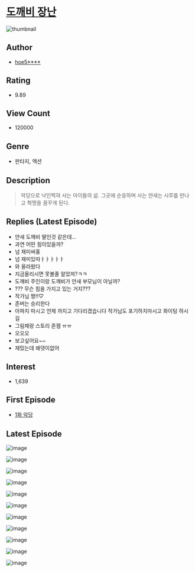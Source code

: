 # [도깨비 장난](https://comic.naver.com/bestChallenge/list?titleId=742347)
![thumbnail](https://image-comic.pstatic.net/user_contents_data/challenge_comic/2020/11/24/326129/thumbnail_202x164b533a82e_afe2_4176_9689_a37b7e368e5b_00003229.JPEG)

## Author
- [hoe5****](https://comic.naver.com/artistTitle?id=326129)

## Rating
- 9.89

## View Count
- 120000

## Genre
- 판타지, 액션

## Description
> 악당으로 낙인찍혀 사는 아이들의 삶. 그곳에 순응하며 사는 얀새는 시루를 만나고 혁명을 꿈꾸게 된다.

## Replies (Latest Episode)
- 얀새 도깨비 딸인것 같은데...
- 과연 어떤 힘이있을까?
- 넘 재미써횽
- 넘 재미있따ㅏㅏㅏㅏㅏ
- 와 올라왔다
- 지금올리시면 못볼줄 알았져?ㅋㅋ
- 도깨비 주인이랑 도깨비가 얀새 부모님이 아닐까?
- ??? 무슨 힘을 가지고 있는 거지???
- 작가님 짱!!♡
- 존버는 승리한다
- 아파지 마시고 언제 까지고 기다리겠습니다 작가님도 포기하지마시고 화이팅 하시길
- 그림체랑 스토리 존잼 ㅠㅠ
- 오오오
- 보고싶어요~~
- 재밌는데 왜뎃이없어

## Interest
- 1,639

## First Episode
- [1화 악당](https://comic.naver.com/bestChallenge/detail?titleId=742347&no=1)

## Latest Episode
![image](https://image-comic.pstatic.net/user_contents_data/challenge_comic/2021/03/04/326129/upload_7364055230367086947.jpeg)

![image](https://image-comic.pstatic.net/user_contents_data/challenge_comic/2021/03/04/326129/upload_7003207798623713380.jpeg)

![image](https://image-comic.pstatic.net/user_contents_data/challenge_comic/2021/03/04/326129/upload_4136103504587665458.jpeg)

![image](https://image-comic.pstatic.net/user_contents_data/challenge_comic/2021/03/04/326129/upload_7090465032028501349.jpeg)

![image](https://image-comic.pstatic.net/user_contents_data/challenge_comic/2021/03/04/326129/upload_7003723262562744625.jpeg)

![image](https://image-comic.pstatic.net/user_contents_data/challenge_comic/2021/03/04/326129/upload_4063482939158258530.jpeg)

![image](https://image-comic.pstatic.net/user_contents_data/challenge_comic/2021/03/04/326129/upload_3559311975462024756.jpeg)

![image](https://image-comic.pstatic.net/user_contents_data/challenge_comic/2021/03/04/326129/upload_7149011840083113016.jpeg)

![image](https://image-comic.pstatic.net/user_contents_data/challenge_comic/2021/03/04/326129/upload_3630239086762538081.jpeg)

![image](https://image-comic.pstatic.net/user_contents_data/challenge_comic/2021/03/04/326129/upload_7377290250288445495.jpeg)

![image](https://image-comic.pstatic.net/user_contents_data/challenge_comic/2021/03/04/326129/upload_3834364525124071477.jpeg)
